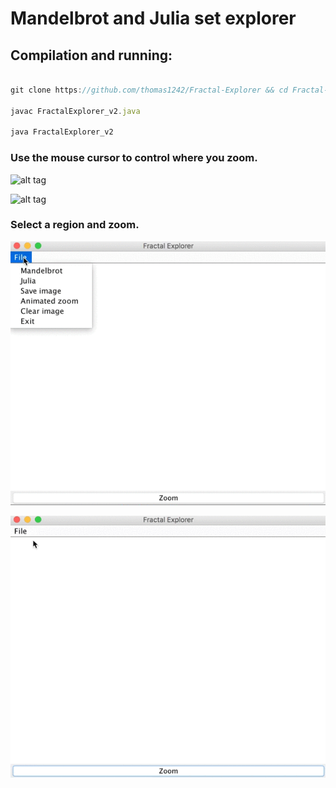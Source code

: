 # Mandelbrot and Julia set explorer 
<!-- ## Coursework from Dave Small's Intro to Digital Arts & Sciences. -->

## Compilation and running:

```javascript

git clone https://github.com/thomas1242/Fractal-Explorer && cd Fractal-Explorer

javac FractalExplorer_v2.java 

java FractalExplorer_v2

```


### Use the mouse cursor to control where you zoom.


 ![alt tag](images/demo_10.gif)
 
 
 ![alt tag](images/zoomoutjulia.gif)



### Select a region and zoom.

 ![alt tag](images/mandelbrot.gif)
 
 ![alt tag](images/julia.gif)
